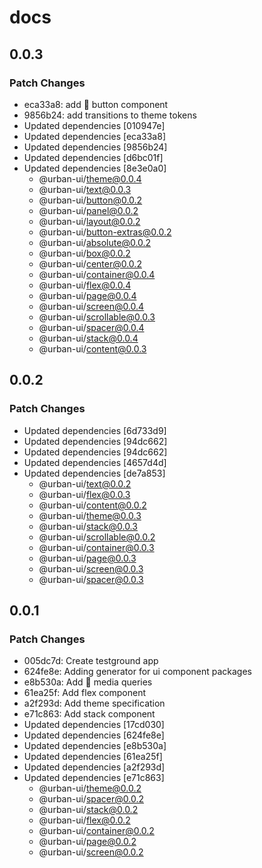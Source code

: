 # docs

## 0.0.3

### Patch Changes

- eca33a8: add :rocket: button component
- 9856b24: add transitions to theme tokens
- Updated dependencies [010947e]
- Updated dependencies [eca33a8]
- Updated dependencies [9856b24]
- Updated dependencies [d6bc01f]
- Updated dependencies [8e3e0a0]
  - @urban-ui/theme@0.0.4
  - @urban-ui/text@0.0.3
  - @urban-ui/button@0.0.2
  - @urban-ui/panel@0.0.2
  - @urban-ui/layout@0.0.2
  - @urban-ui/button-extras@0.0.2
  - @urban-ui/absolute@0.0.2
  - @urban-ui/box@0.0.2
  - @urban-ui/center@0.0.2
  - @urban-ui/container@0.0.4
  - @urban-ui/flex@0.0.4
  - @urban-ui/page@0.0.4
  - @urban-ui/screen@0.0.4
  - @urban-ui/scrollable@0.0.3
  - @urban-ui/spacer@0.0.4
  - @urban-ui/stack@0.0.4
  - @urban-ui/content@0.0.3

## 0.0.2

### Patch Changes

- Updated dependencies [6d733d9]
- Updated dependencies [94dc662]
- Updated dependencies [94dc662]
- Updated dependencies [4657d4d]
- Updated dependencies [de7a853]
  - @urban-ui/text@0.0.2
  - @urban-ui/flex@0.0.3
  - @urban-ui/content@0.0.2
  - @urban-ui/theme@0.0.3
  - @urban-ui/stack@0.0.3
  - @urban-ui/scrollable@0.0.2
  - @urban-ui/container@0.0.3
  - @urban-ui/page@0.0.3
  - @urban-ui/screen@0.0.3
  - @urban-ui/spacer@0.0.3

## 0.0.1

### Patch Changes

- 005dc7d: Create testground app
- 624fe8e: Adding generator for ui component packages
- e8b530a: Add :rocket: media queries
- 61ea25f: Add flex component
- a2f293d: Add theme specification
- e71c863: Add stack component
- Updated dependencies [17cd030]
- Updated dependencies [624fe8e]
- Updated dependencies [e8b530a]
- Updated dependencies [61ea25f]
- Updated dependencies [a2f293d]
- Updated dependencies [e71c863]
  - @urban-ui/theme@0.0.2
  - @urban-ui/spacer@0.0.2
  - @urban-ui/stack@0.0.2
  - @urban-ui/flex@0.0.2
  - @urban-ui/container@0.0.2
  - @urban-ui/page@0.0.2
  - @urban-ui/screen@0.0.2
